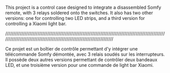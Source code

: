 This project is a control case designed to integrate a disassembled Somfy remote, with 3 relays soldered onto the switches. It also has two other versions: one for controlling two LED strips, and a third version for controlling a Xiaomi light bar.

//////////////////////////////////////////////////////////////////////////////////////////////////////////////////////////////////////////////////////////////////////

Ce projet est un boîtier de contrôle permettant d'y intégrer une télécommande Somfy démontée, avec 3 relais soudés sur les interrupteurs. Il possède deux autres versions permettant de contrôler deux bandeaux LED, et une troisième version pour une commande de light bar Xiaomi.
